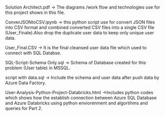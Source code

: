 Solution Architect.pdf -> The diagrams /work flow and technologies use for this project shows in this file.

ConverJSONtoCSV.ipynb  -> this python script use for convert JSON files into CSV format and combined converted CSV files into a single CSV file (User_Finale).Also drop the duplicate user data to keep only unique user data.

User_Final.CSV -> It is the final cleansed user data file which used to connect with SQL Databse.

SQL-Script-Schema Only.sql -> Schema of  Database created for this problem (User table) in MSSQL.

script with data.sql -> Include the schema and user data after push data by Azure Data Factory.

User-Analysis-Python-Project-Databricks.html ->Includes python codes which shows  how the establish connection between Azure SQL Database and Azure Databricks using python enviorenment and algortihms and queries for Part 2.
